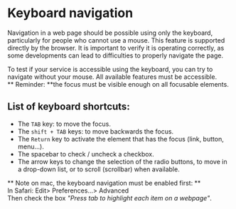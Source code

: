 # Keyboard navigation

<script>$(document).ready(function () {
    setBreadcrumb([
        {"label":"Test tools", "url": "./methodes-outils.html"},
        {"label":"Keyboard navigation"}]);
});</script>

<span data-menuitem="methodes-outils"></span>

Navigation in a web page should be possible using only the keyboard, particularly for people who cannot use a mouse. This feature is supported directly by the browser. It is important to verify it is operating correctly, as some developments can lead to difficulties to properly navigate the page.
  
To test if your service is accessible using the keyboard, you can try to navigate without your mouse. All available features must be accessible.  
** Reminder: **the focus must be visible enough on all focusable elements.

## List of keyboard shortcuts: 
- The `TAB` key: to move the focus.
- The `shift + TAB` keys: to move backwards the focus.
- The `Return` key to activate the element that has the focus (link, button, menu...).
- The spacebar to check / uncheck a checkbox.
- The arrow keys to change the selection of the radio buttons, to move in a drop-down list, or to scroll (scrollbar) when available.

** Note on mac, the keyboard navigation must be enabled first: **  
In Safari: Edit> Preferences...> Advanced  
Then check the box *"Press tab to highlight each item on a webpage"*.
<!--  This file is part of a11y-guidelines | Our vision of mobile & web accessibility guidelines and best practices, with valid/invalid examples.
 Copyright (C) 2016  Orange SA
 See the Creative Commons Legal Code Attribution-ShareAlike 3.0 Unported License for more details (LICENSE file). -->